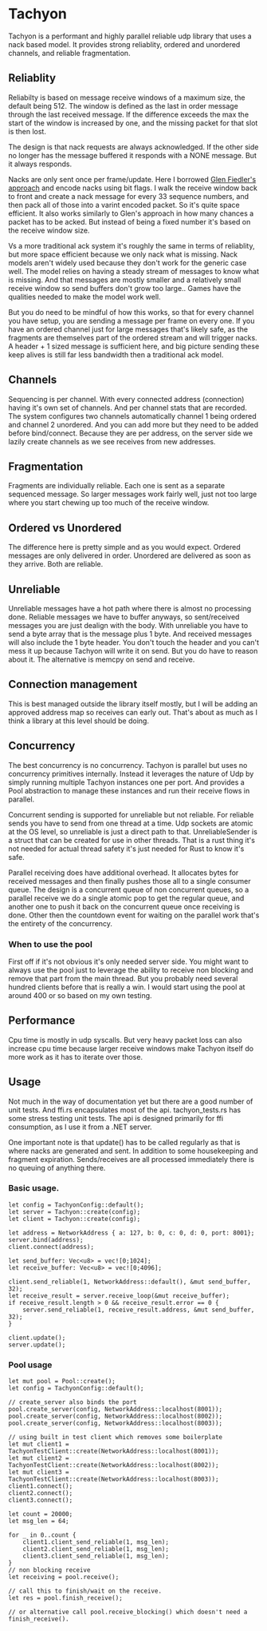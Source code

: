 # Tachyon

Tachyon is a performant and highly parallel reliable udp library that uses a nack based model. It provides strong reliablity, ordered and unordered channels, and reliable fragmentation.

## Reliablity
Reliabilty is based on message receive windows of a maximum size, the default being 512.  The window is defined as the last in order message through the last received message.  If the difference exceeds the max the start of the window is increased by one, and the missing packet for that slot is then lost.

The design is that nack requests are always acknowledged.  If the other side no longer has the message buffered it responds with a NONE message. But it always responds.

Nacks are only sent once per frame/update.  Here I borrowed [Glen Fiedler's approach](https://gafferongames.com/post/reliable_ordered_messages/) and encode nacks using bit flags.  I walk the receive window back to front and create a nack message for every 33 sequence numbers, and then pack all of those into a varint encoded packet.  So it's quite space efficient.  It also works similarly to Glen's approach in how many chances a packet has to be acked. But instead of being a fixed number it's based on the receive window size.

Vs a more traditional ack system it's roughly the same in terms of reliablity, but more space efficient because we only nack what is missing.  Nack models aren't widely used because they don't work for the generic case well.  The model relies on having a steady stream of messages to know what is missing. And that messages are mostly smaller and a relatively small receive window so send buffers don't grow too large..  Games have the qualities needed to make the model work well.

But you do need to be mindful of how this works, so that for every channel you have setup, you are sending a message per frame on every one. If you have an ordered channel just for large messages that's likely safe, as the fragments are themselves part of the ordered stream and will trigger nacks.  A header + 1 sized message is sufficient here, and big picture sending these keep alives is still far less bandwidth then a traditional ack model.


## Channels
Sequencing is per channel. With every connected address (connection) having it's own set of channels.  And per channel stats that are recorded.
The system configures two channels automatically channel 1 being ordered and channel 2 unordered. And you can add more but they need to be added before bind/connect.  Because they are per address, on the server side we lazily create channels as we see receives from new addresses. 

## Fragmentation
Fragments are individually reliable.  Each one is sent as a separate sequenced message.  So larger messages work fairly well, just not too large where you start chewing up too much of the receive window.

## Ordered vs Unordered
The difference here is pretty simple and as you would expect.  Ordered messages are only delivered in order. Unordered are delivered as soon as they arrive.  Both are reliable.

## Unreliable
Unreliable messages have a hot path where there is almost no processing done.  Reliable messages we have to buffer anyways, so sent/received messages you are just dealign with the body.  With unreliable you have to send a byte array that is the message plus 1 byte. And received messages will also include the 1 byte header. You don't touch the header and you can't mess it up because Tachyon will write it on send.  But you do have to reason about it.  The alternative is memcpy on send and receive.

## Connection management
This is best managed outside the library itself mostly, but I will be adding an approved address map so receives can early out.  That's about as much as I think a library at this level should be doing.

## Concurrency
The best concurrency is no concurrency. Tachyon is parallel but uses no concurrency primitives internally. Instead it leverages the nature of Udp by simply running multiple Tachyon instances one per port.  And provides a Pool abstraction to manage these instances and run their receive flows in parallel. 

Concurrent sending is supported for unreliable but not reliable. For reliable sends you have to send from one thread at a time.  Udp sockets are atomic at the OS level, so unreliable is just a direct path to that. UnreliableSender is a struct that can be created for use in other threads. That is a rust thing it's not needed for actual thread safety it's just needed for Rust to know it's safe.

Parallel receiving does have additional overhead.  It allocates bytes for received messages and then finally pushes those all to a single consumer queue. The design is a concurrent queue of non concurrent queues, so a parallel receive we do a single atomic pop to get the regular queue, and another one to push it back on the concurrent queue once receiving is done. Other then the countdown event for waiting on the parallel work that's the entirety of the concurrency.

### When to use the pool
First off if it's not obvious it's only needed server side.  You might want to always use the pool just to leverage the ability to receive non blocking and remove that part from the main thread.  But you probably need several hundred clients before that is really a win. I would start using the pool at around 400 or so based on my own testing. 

## Performance
Cpu time is mostly in udp syscalls. But very heavy packet loss can also increase cpu time because larger receive windows make Tachyon itself do more work as it has to iterate over those.

## Usage
Not much in the way of documentation yet but there are a good number of unit tests. And ffi.rs encapsulates most of the api.  tachyon_tests.rs has some stress testing unit tests.  The api is designed primarily for ffi consumption, as I use it from a .NET server.

One important note is that update() has to be called regularly as that is where nacks are generated and sent.  In addition to some housekeeping and fragment expiration.  Sends/receives are all processed immediately there is no queuing of anything there.

### Basic usage.

```
let config = TachyonConfig::default();
let server = Tachyon::create(config);
let client = Tachyon::create(config);

let address = NetworkAddress { a: 127, b: 0, c: 0, d: 0, port: 8001};
server.bind(address);
client.connect(address);

let send_buffer: Vec<u8> = vec![0;1024];
let receive_buffer: Vec<u8> = vec![0;4096];

client.send_reliable(1, NetworkAddress::default(), &mut send_buffer, 32);
let receive_result = server.receive_loop(&mut receive_buffer);
if receive_result.length > 0 && receive_result.error == 0 {
    server.send_reliable(1, receive_result.address, &mut send_buffer, 32);
}

client.update();
server.update();

```


### Pool usage
```
let mut pool = Pool::create();
let config = TachyonConfig::default();

// create_server also binds the port
pool.create_server(config, NetworkAddress::localhost(8001));
pool.create_server(config, NetworkAddress::localhost(8002));
pool.create_server(config, NetworkAddress::localhost(8003));

// using built in test client which removes some boilerplate
let mut client1 = TachyonTestClient::create(NetworkAddress::localhost(8001));
let mut client2 = TachyonTestClient::create(NetworkAddress::localhost(8002));
let mut client3 = TachyonTestClient::create(NetworkAddress::localhost(8003));
client1.connect();
client2.connect();
client3.connect();

let count = 20000;
let msg_len = 64;

for _ in 0..count {
    client1.client_send_reliable(1, msg_len);
    client2.client_send_reliable(1, msg_len);
    client3.client_send_reliable(1, msg_len);
}
// non blocking receive
let receiving = pool.receive();

// call this to finish/wait on the receive.
let res = pool.finish_receive();

// or alternative call pool.receive_blocking() which doesn't need a finish_receive().
```
